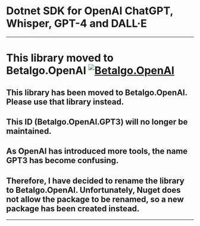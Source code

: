 # Dotnet SDK for OpenAI ChatGPT, Whisper, GPT-4 and DALL·E
-----------------------------------------------------------
# This library moved to Betalgo.OpenAI [![Betalgo.OpenAI](https://img.shields.io/nuget/v/Betalgo.OpenAI.GPT3?style=for-the-badge)](https://www.nuget.org/packages/Betalgo.OpenAI/)
## This library has been moved to Betalgo.OpenAI. Please use that library instead.
## This ID (Betalgo.OpenAI.GPT3) will no longer be maintained.
## As OpenAI has introduced more tools, the name GPT3 has become confusing.
## Therefore, I have decided to rename the library to Betalgo.OpenAI. Unfortunately, Nuget does not allow the package to be renamed, so a new package has been created instead.
-----------------------------------------------------------
